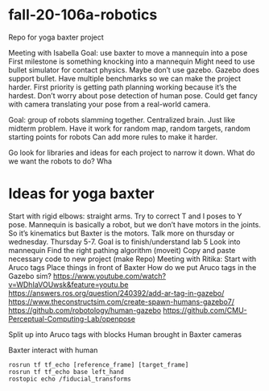 # fall-20-106a-robotics
Repo for yoga baxter project


Meeting with Isabella
Goal: use baxter to move a mannequin into a pose
First milestone is something knocking into a mannequin
Might need to use bullet simulator for contact physics. Maybe don’t use gazebo. Gazebo does support bullet.
Have multiple benchmarks so we can make the project harder.
First priority is getting path planning working because it’s the hardest. Don’t worry about pose detection of human pose. Could get fancy with camera translating your pose from a real-world camera.


Goal: group of robots slamming together. Centralized brain. Just like midterm problem. Have it work for random map, random targets, random starting points for robots
Can add more rules to make it harder.

Go look for libraries and ideas for each project to narrow it down. What do we want the robots to do? Wha

# Ideas for yoga baxter
Start with rigid elbows: straight arms. Try to correct T and I poses to Y pose. Mannequin is basically a robot, but we don’t have motors in the joints. So it’s kinematics but Baxter is the motors. 
Talk more on thursday or wednesday. Thursday 5-7. 
Goal is to finish/understand lab 5
Look into mannequin
Find the right pathing algorithm (moveit)
Copy and paste necessary code to new project (make Repo)
Meeting with Ritika:
Start with Aruco tags
Place things in front of Baxter
How do we put Aruco tags in the Gazebo sim?
https://www.youtube.com/watch?v=WDhIaVOUwsk&feature=youtu.be
https://answers.ros.org/question/240392/add-ar-tag-in-gazebo/
https://www.theconstructsim.com/create-spawn-humans-gazebo7/
https://github.com/robotology/human-gazebo
https://github.com/CMU-Perceptual-Computing-Lab/openpose


Split up into
Aruco tags with blocks
Human brought in
Baxter cameras

Baxter interact with human

```
rosrun tf tf_echo [reference_frame] [target_frame]
rosrun tf tf_echo base left_hand
rostopic echo /fiducial_transforms
```
